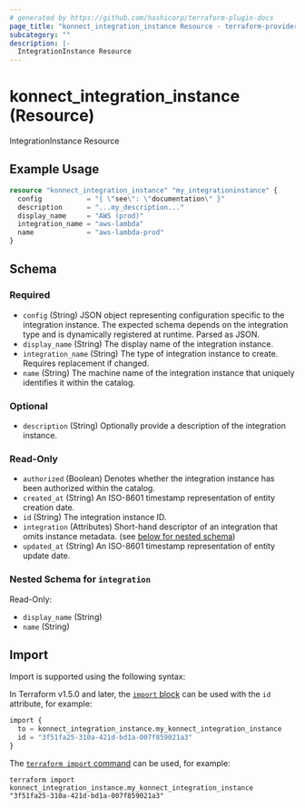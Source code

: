 ```yaml
---
# generated by https://github.com/hashicorp/terraform-plugin-docs
page_title: "konnect_integration_instance Resource - terraform-provider-konnect"
subcategory: ""
description: |-
  IntegrationInstance Resource
---
```


# konnect_integration_instance (Resource)

IntegrationInstance Resource

## Example Usage

```terraform
resource "konnect_integration_instance" "my_integrationinstance" {
  config           = "{ \"see\": \"documentation\" }"
  description      = "...my_description..."
  display_name     = "AWS (prod)"
  integration_name = "aws-lambda"
  name             = "aws-lambda-prod"
}
```

<!-- schema generated by tfplugindocs -->
## Schema

### Required

- `config` (String) JSON object representing configuration specific to the integration instance.
The expected schema depends on the integration type and is dynamically registered at runtime.
Parsed as JSON.
- `display_name` (String) The display name of the integration instance.
- `integration_name` (String) The type of integration instance to create. Requires replacement if changed.
- `name` (String) The machine name of the integration instance that uniquely identifies it within the catalog.

### Optional

- `description` (String) Optionally provide a description of the integration instance.

### Read-Only

- `authorized` (Boolean) Denotes whether the integration instance has been authorized within the catalog.
- `created_at` (String) An ISO-8601 timestamp representation of entity creation date.
- `id` (String) The integration instance ID.
- `integration` (Attributes) Short-hand descriptor of an integration that omits instance metadata. (see [below for nested schema](#nestedatt--integration))
- `updated_at` (String) An ISO-8601 timestamp representation of entity update date.

<a id="nestedatt--integration"></a>
### Nested Schema for `integration`

Read-Only:

- `display_name` (String)
- `name` (String)

## Import

Import is supported using the following syntax:

In Terraform v1.5.0 and later, the [`import` block](https://developer.hashicorp.com/terraform/language/import) can be used with the `id` attribute, for example:

```terraform
import {
  to = konnect_integration_instance.my_konnect_integration_instance
  id = "3f51fa25-310a-421d-bd1a-007f859021a3"
}
```

The [`terraform import` command](https://developer.hashicorp.com/terraform/cli/commands/import) can be used, for example:

```shell
terraform import konnect_integration_instance.my_konnect_integration_instance "3f51fa25-310a-421d-bd1a-007f859021a3"
```
